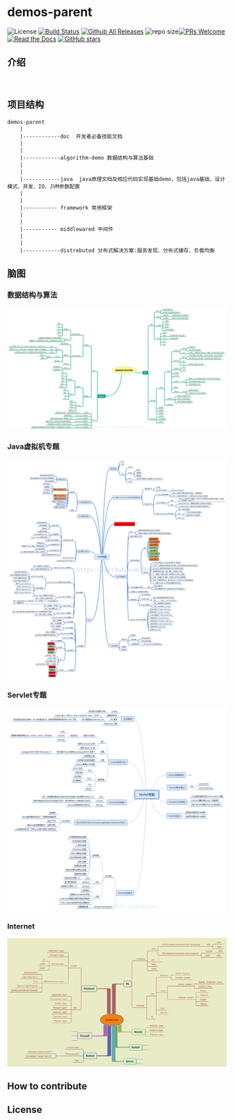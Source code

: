 # demos-parent
![License](https://img.shields.io/github/license/devonmusa/demos-parent.svg?style=flat)
[![Build Status](https://www.travis-ci.org/Devonmusa/demos-parent.svg?branch=master)](https://www.travis-ci.org/Devonmusa/demos-parent)
[![Github All Releases](https://img.shields.io/github/downloads/devonmusa/demos-parent/total.svg?style=flat)](https://github.com/Devonmusa/demos-parent/releases)
![repo size](https://img.shields.io/github/repo-size/devonmusa/demos-parent.svg?style=flat)[![PRs Welcome](https://img.shields.io/badge/PRs-welcome-brightgreen.svg)](https://github.com/Devonmusa/demos-parent/pulls)
[![Read the Docs](https://img.shields.io/readthedocs/pip.svg)](https://github.com/Devonmusa/demos-parent/doc/index.md)
[![GitHub stars](https://img.shields.io/github/stars/Devonmusa/demos-parent.svg?style=social&label=Stars)](https://github.com/Devonmusa/demos-parent)
## 介绍

　　

##  项目结构

    demos-parent
        |
        |------------doc  开发者必备技能文档
        |
        |
        |------------algorithm-demo 数据结构与算法基础
        |
        |
        |------------java  java原理文档及相应代码实现基础demo，包括java基础、设计模式、并发、IO、JVM参数配置
        |
        |
        |----------- framework 常用框架
        |
        |
        |----------- middlewared 中间件
        |
        |
        |------------distrebuted 分布式解决方案:服务发现、分布式缓存、负载均衡  

        
        
## 脑图

### 数据结构与算法
 [![](https://github.com/Devonmusa/demos-parent/blob/develop/algorithm/img/DataStructureAndAlgorithm.png)](https://github.com/Devonmusa/demos-parent/tree/develop/algorithm)
### Java虚拟机专题
 [![](https://github.com/Devonmusa/demos-parent/blob/develop/java/img/JVM.png)](https://github.com/Devonmusa/demos-parent/tree/develop/java)
### Servlet专题
 [![](https://github.com/Devonmusa/demos-parent/blob/develop/framework/servlet/img/servlet.png)](https://github.com/Devonmusa/demos-parent/tree/develop/framework/servlet)
### Internet
 [![](https://github.com/Devonmusa/demos-parent/blob/develop/doc/img/Internet.png)](https://github.com/Devonmusa/demos-parent/blob/develop/doc)

## How to contribute




## License
